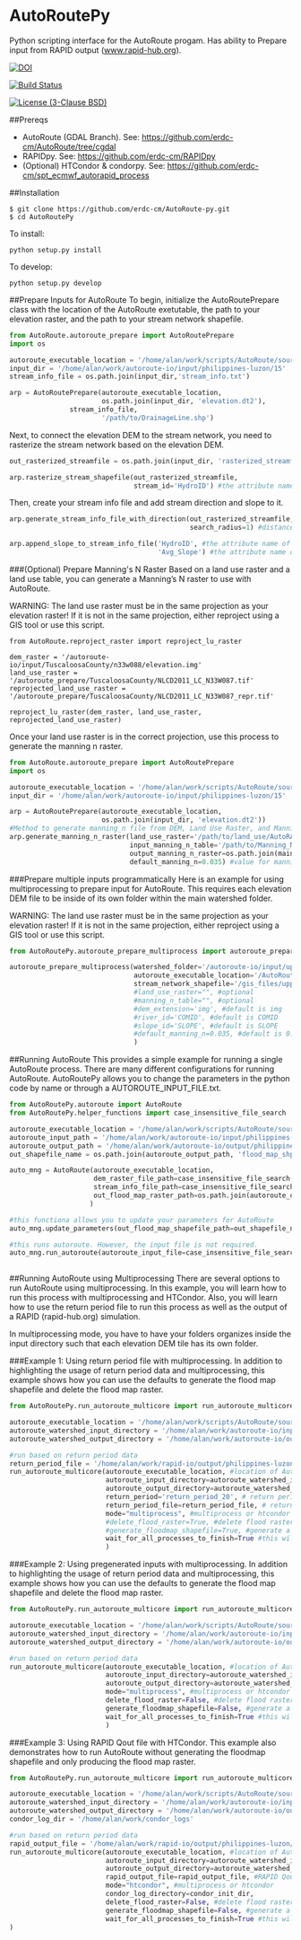 # AutoRoutePy
Python scripting interface for the AutoRoute progam. Has ability to Prepare input from RAPID output (www.rapid-hub.org).

[![DOI](https://zenodo.org/badge/19918/erdc-cm/AutoRoutePy.svg)](https://zenodo.org/badge/latestdoi/19918/erdc-cm/AutoRoutePy)

[![Build Status](https://travis-ci.org/erdc-cm/AutoRoutePy.svg?branch=master)](https://travis-ci.org/erdc-cm/AutoRoutePy)

[![License (3-Clause BSD)](https://img.shields.io/badge/license-BSD%203--Clause-yellow.svg)](https://github.com/erdc-cm/AutoRoutePy/blob/master/LICENSE)

##Prereqs
- AutoRoute (GDAL Branch). See: https://github.com/erdc-cm/AutoRoute/tree/cgdal
- RAPIDpy. See: https://github.com/erdc-cm/RAPIDpy
- (Optional) HTCondor & condorpy. See: https://github.com/erdc-cm/spt_ecmwf_autorapid_process

##Installation

```
$ git clone https://github.com/erdc-cm/AutoRoute-py.git
$ cd AutoRoutePy
```
To install:
```
python setup.py install
```
To develop:
```
python setup.py develop
```

##Prepare Inputs for AutoRoute
To begin, initialize the AutoRoutePrepare class with the location of the AutoRoute
exetutable, the path to your elevation raster, and the path to your stream network
shapefile.

```python
from AutoRoute.autoroute_prepare import AutoRoutePrepare
import os

autoroute_executable_location = '/home/alan/work/scripts/AutoRoute/source_code/autoroute'
input_dir = '/home/alan/work/autoroute-io/input/philippines-luzon/15'
stream_info_file = os.path.join(input_dir,'stream_info.txt')

arp = AutoRoutePrepare(autoroute_executable_location,
                       os.path.join(input_dir, 'elevation.dt2'),
		       stream_info_file,
                       '/path/to/DrainageLine.shp')
```

Next, to connect the elevation DEM to the stream network, you need to rasterize the
stream network based on the elevation DEM.

```python
out_rasterized_streamfile = os.path.join(input_dir, 'rasterized_streamfile.tif')

arp.rasterize_stream_shapefile(out_rasterized_streamfile,
                               stream_id='HydroID') #the attribute name of the stream ID used for RAPID
```

Then, create your stream info file and add stream direction and slope to it.

```python
arp.generate_stream_info_file_with_direction(out_rasterized_streamfile,
                                             search_radius=1) #distance to search for stream direction in meters

arp.append_slope_to_stream_info_file('HydroID', #the attribute name of the stream ID used for RAPID
                                     'Avg_Slope') #the attribute name of the stream slope
```

###(Optional) Prepare Manning's N Raster
Based on a land use raster and a land use table, you can generate a Manning’s N raster to use with AutoRoute.

WARNING: The land use raster must be in the same projection as your elevation raster! 
If it is not in the same projection, either reproject using a GIS tool or use this
script.
```
from AutoRoute.reproject_raster import reproject_lu_raster

dem_raster = '/autoroute-io/input/TuscaloosaCounty/n33w088/elevation.img'
land_use_raster = '/autoroute_prepare/TuscaloosaCounty/NLCD2011_LC_N33W087.tif'
reprojected_land_use_raster = '/autoroute_prepare/TuscaloosaCounty/NLCD2011_LC_N33W087_repr.tif'

reproject_lu_raster(dem_raster, land_use_raster, reprojected_land_use_raster)
```
Once your land use raster is in the correct projection, use this process to generate the
manning n raster.

```python
from AutoRoute.autoroute_prepare import AutoRoutePrepare
import os

autoroute_executable_location = '/home/alan/work/scripts/AutoRoute/source_code/autoroute'
input_dir = '/home/alan/work/autoroute-io/input/philippines-luzon/15'

arp = AutoRoutePrepare(autoroute_executable_location,
                       os.path.join(input_dir, 'elevation.dt2'))
#Method to generate manning_n file from DEM, Land Use Raster, and Manning N Table with new AutoRoute
arp.generate_manning_n_raster(land_use_raster='/path/to/land_use/AutoRAPID_LULC.tif',
                              input_manning_n_table='/path/to/Manning_N_Values/AR_Manning_n_for_NLCD_LOW.txt',
                              output_manning_n_raster=os.path.join(main_dir, 'manning_n.tif'),
                              default_manning_n=0.035) #value for manning's n to be used in raster if no value found in table
```

###Prepare multiple inputs programmatically
Here is an example for using multiprocessing to prepare input for AutoRoute. This requires each elevation DEM
file to be inside of its own folder within the main watershed folder.

WARNING: The land use raster must be in the same projection as your elevation raster! If it is not in the same projection, either reproject using a GIS tool or use this script.

```python
from AutoRoutePy.autoroute_prepare_multiprocess import autoroute_prepare_multiprocess

autoroute_prepare_multiprocess(watershed_folder='/autoroute-io/input/upperchocta',
                               autoroute_executable_location='/AutoRoute/source_code/autoroute',
                               stream_network_shapefile='/gis_files/upperchocta/uc_flowlines_sl.shp',
                               #land_use_raster="", #optional
                               #manning_n_table="", #optional
                               #dem_extension='img', #default is img
                               #river_id='COMID', #default is COMID
                               #slope_id='SLOPE', #default is SLOPE
                               #default_manning_n=0.035, #default is 0.035
                               )
```

##Running AutoRoute
This provides a simple example for running a single AutoRoute process. There are many different configurations for
running AutoRoute. AutoRoutePy allows you to change the parameters in the python code by name or through a 
AUTOROUTE_INPUT_FILE.txt.

```python
from AutoRoutePy.autoroute import AutoRoute
from AutoRoutePy.helper_functions import case_insensitive_file_search

autoroute_executable_location = '/home/alan/work/scripts/AutoRoute/source_code/autoroute'
autoroute_input_path = '/home/alan/work/autoroute-io/input/philippines-luzon/15'
autoroute_output_path = '/home/alan/work/autoroute-io/output/philippines-luzon/15'
out_shapefile_name = os.path.join(autoroute_output_path, 'flood_map_shp.tif')

auto_mng = AutoRoute(autoroute_executable_location,
                     dem_raster_file_path=case_insensitive_file_search(autoroute_input_path, r'elevation\.tiff'),
                     stream_info_file_path=case_insensitive_file_search(autoroute_input_path, r'stream_info\.txt'),
                     out_flood_map_raster_path=os.path.join(autoroute_output_path, 'flood_map.tif')
                    )

#this functiona allows you to update your parameters for AutoRoute            
auto_mng.update_parameters(out_flood_map_shapefile_path=out_shapefile_name)

#this runs autoroute. However, the input file is not required.
auto_mng.run_autoroute(autoroute_input_file=case_insensitive_file_search(autoroute_input_path, 
                                                                         r'AUTOROUTE_INPUT_FILE\.txt'))
```

##Running AutoRoute using Multiprocessing
There are several options to run AutoRoute using multiprocessing. In this example, you will learn how to run
this process with multiprocessing and HTCondor. Also, you will learn how to use the return period file to 
run this process as well as the output of a RAPID (rapid-hub.org) simulation.

In multiprocessing mode, you have to have your folders organizes inside the input directory such that each
elevation DEM tile has its own folder.


###Example 1: Using return period file with multiprocessing.
In addition to highlighting the usage of return period data and multiprocessing, this example shows
how you can use the defaults to generate the flood map shapefile and delete the flood map raster.

```python
from AutoRoutePy.run_autoroute_multicore import run_autoroute_multicore

autoroute_executable_location = '/home/alan/work/scripts/AutoRoute/source_code/autoroute'
autoroute_watershed_input_directory = '/home/alan/work/autoroute-io/input/philippines-luzon'
autoroute_watershed_output_directory = '/home/alan/work/autoroute-io/output/philippines-luzon' 

#run based on return period data
return_period_file = '/home/alan/work/rapid-io/output/philippines-luzon/return_periods.nc'
run_autoroute_multicore(autoroute_executable_location, #location of AutoRoute executable
                        autoroute_input_directory=autoroute_watershed_input_directory, #path to AutoRoute input directory
                        autoroute_output_directory=autoroute_watershed_output_directory, #path to AutoRoute output directory
                        return_period='return_period_20', # return period name in return period file
                        return_period_file=return_period_file, # return period file generated from RAPID historical run
                        mode="multiprocess", #multiprocess or htcondor
                        #delete_flood_raster=True, #delete flood raster generated (default is True)
                        #generate_floodmap_shapefile=True, #generate a flood map shapefile (default is True)
                        wait_for_all_processes_to_finish=True #this will wait for all processes to finish
                        )

```

###Example 2: Using pregenerated inputs with multiprocessing.
In addition to highlighting the usage of return period data and multiprocessing, this example shows
how you can use the defaults to generate the flood map shapefile and delete the flood map raster.

```python
from AutoRoutePy.run_autoroute_multicore import run_autoroute_multicore

autoroute_executable_location = '/home/alan/work/scripts/AutoRoute/source_code/autoroute'
autoroute_watershed_input_directory = '/home/alan/work/autoroute-io/input/philippines-luzon'
autoroute_watershed_output_directory = '/home/alan/work/autoroute-io/output/philippines-luzon' 

#run based on return period data
run_autoroute_multicore(autoroute_executable_location, #location of AutoRoute executable
                        autoroute_input_directory=autoroute_watershed_input_directory, #path to AutoRoute input directory
                        autoroute_output_directory=autoroute_watershed_output_directory, #path to AutoRoute output directory
                        mode="multiprocess", #multiprocess or htcondor
                        delete_flood_raster=False, #delete flood raster generated (default is True)
                        generate_floodmap_shapefile=False, #generate a flood map shapefile (default is True)
                        wait_for_all_processes_to_finish=True #this will wait for all processes to finish
                        )

```

###Example 3: Using RAPID Qout file with HTCondor.
This example also demonstrates how to run AutoRoute without generating the floodmap shapefile and 
only producing the flood map raster.

```python
from AutoRoutePy.run_autoroute_multicore import run_autoroute_multicore

autoroute_executable_location = '/home/alan/work/scripts/AutoRoute/source_code/autoroute'
autoroute_watershed_input_directory = '/home/alan/work/autoroute-io/input/philippines-luzon'
autoroute_watershed_output_directory = '/home/alan/work/autoroute-io/output/philippines-luzon' 
condor_log_dir = '/home/alan/work/condor_logs'

#run based on return period data
rapid_output_file = '/home/alan/work/rapid-io/output/philippines-luzon/Qout_lis_1980to2014.nc'
run_autoroute_multicore(autoroute_executable_location, #location of AutoRoute executable
                        autoroute_input_directory=autoroute_watershed_input_directory, #path to AutoRoute input directory
                        autoroute_output_directory=autoroute_watershed_output_directory, #path to AutoRoute output directory
                        rapid_output_file=rapid_output_file, #RAPID Qout file from simulation
                        mode="htcondor", #multiprocess or htcondor
                        condor_log_directory=condor_init_dir,
                        delete_flood_raster=False, #delete flood raster generated (default is True)
                        generate_floodmap_shapefile=False, #generate a flood map shapefile (default is True)
                        wait_for_all_processes_to_finish=True #this will wait for all processes to finish
)

```

